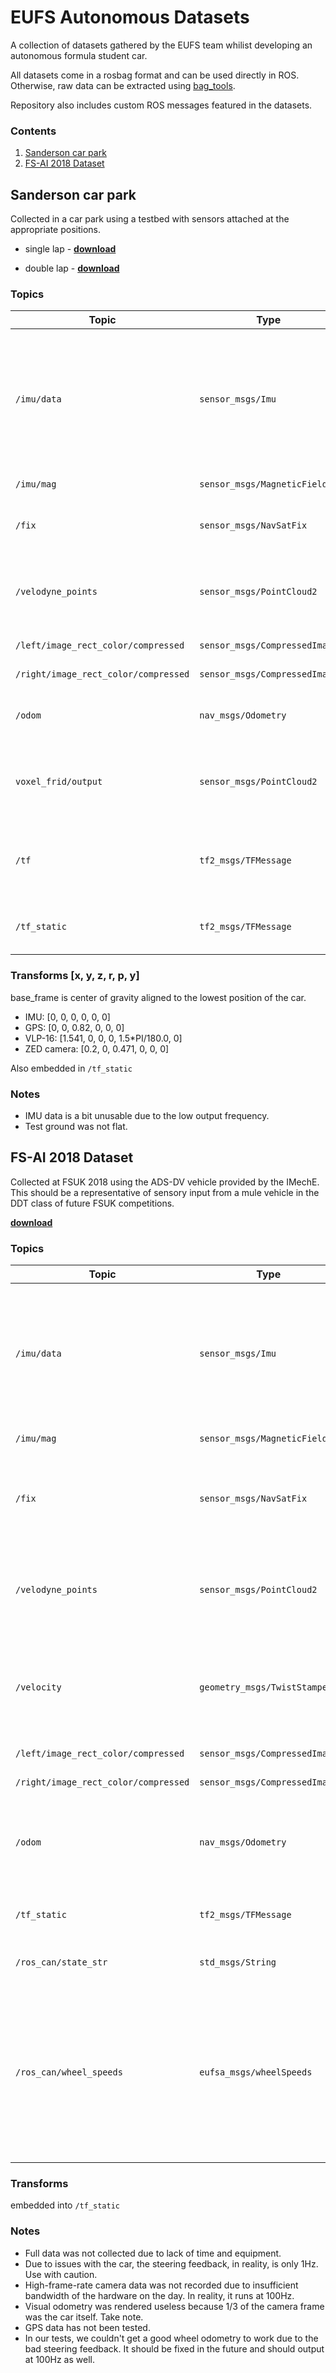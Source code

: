# EUFS Autonomous Datasets

A collection of datasets gathered by the EUFS team whilist developing an autonomous formula student car.

All datasets come in a rosbag format and can be used directly in ROS. Otherwise, raw data can be extracted using [bag_tools](http://wiki.ros.org/bag_tools).

Repository also includes custom ROS messages featured in the datasets.

### Contents
1. [Sanderson car park](#sanderson)
2. [FS-AI 2018 Dataset](#fsai)

## Sanderson car park <a name="sanderson"></a>

Collected in a car park using a testbed with sensors attached at the appropriate positions.

- single lap - **[download](https://uoe-my.sharepoint.com/:u:/g/personal/s1404165_ed_ac_uk/EYKAOOqsEp9AsnacX1--dbsBv0vKKb9H6utxDwXAv0yRfA?e=qkFXlQ)**

- double lap - **[download](https://uoe-my.sharepoint.com/:u:/g/personal/s1404165_ed_ac_uk/Eetn4wQAI2FCtJAB-bvh49kBIEx2YlXofUp-S4ni1IAZuA?e=a2ZX4a)**

### Topics

| Topic | Type | Freq | Source | Notes |
| ----- | ---- | ---- | ------ | ----- |
| `/imu/data` | `sensor_msgs/Imu` | 10Hz | X-Sens MTi-G | 6 DoF IMU Data from X-Sens MTi-G INS with embedded Kalman Filter. Includes orientation data. | 
| `/imu/mag` | `sensor_msgs/MagneticField` | 10Hz | X-Sens MTi-G | |
| `/fix` | `sensor_msgs/NavSatFix` | 10Hz | X-Sens MTi-G | Unreliable as far as our tests go. |
| `/velodyne_points` | `sensor_msgs/PointCloud2` | 10Hz | Velodyne VLP-16 | Full 360 degree data. Testbed must be filtered out. | 
| `/left/image_rect_color/compressed ` | `sensor_msgs/CompressedImage ` | 30Hz | ZED Camera | 672 x 376 resolution |
| `/right/image_rect_color/compressed ` | `sensor_msgs/CompressedImage ` | 30Hz | ZED Camera | 672 x 376 resolution |
| `/odom` | `nav_msgs/Odometry` | 30Hz | ZED Camera | Visual odometry. Very good!! |
| `voxel_frid/output` | `sensor_msgs/PointCloud2` | 30Hz | ZED Camera | Slightly filtered 3D pointcloud from the stereo camera. |
| `/tf` | `tf2_msgs/TFMessage ` | 30Hz | - | Contains odom->base_link published by the ZED camera |
| `/tf_static` | `tf2_msgs/TFMessage ` | once | - | Transforms for all sensors on the car |

### Transforms [x, y, z, r, p, y]
base_frame is center of gravity aligned to the lowest position of the car.

- IMU: [0, 0, 0, 0, 0, 0]
- GPS: [0, 0, 0.82, 0, 0, 0]
- VLP-16: [1.541, 0, 0, 0, 1.5\*PI/180.0, 0]
- ZED camera: [0.2, 0, 0.471, 0, 0, 0]

Also embedded in `/tf_static`

### Notes
- IMU data is a bit unusable due to the low output frequency.
- Test ground was not flat.

## FS-AI 2018 Dataset<a name="fsai"></a>

Collected at FSUK 2018 using the ADS-DV vehicle provided by the IMechE. This should be a representative of sensory input from a mule vehicle in the DDT class of future FSUK competitions.

**[download](https://uoe-my.sharepoint.com/:u:/g/personal/s1404165_ed_ac_uk/EaLldW-JfcpOrs0Y8nqG7RgBqoPtNiQ98_Ce0DuccvlM5w?e=7nFPUY)**

### Topics

| Topic | Type | Freq | Source | Notes |
| ----- | ---- | ---- | ------ | ----- |
| `/imu/data` | `sensor_msgs/Imu` | 167Hz | X-Sens MTi-G | 6 DoF IMU Data from X-Sens MTi-G INS with embedded Kalman Filter. Includes orientation data. | 
| `/imu/mag` | `sensor_msgs/MagneticField` | 167Hz | X-Sens MTi-G | |
| `/fix` | `sensor_msgs/NavSatFix` | 167Hz | X-Sens MTi-G | Unreliable as far as our tests go. In reality changes at 10Hz |
| `/velodyne_points` | `sensor_msgs/PointCloud2` | 10Hz | Velodyne VLP-16 | Full 360 degree data. Wheels of the car must be filtered out. |
| `/velocity` | `geometry_msgs/TwistStamped` | 167Hz | X-Sens MTi-G | Velicty from Kalman Filter of the GPS. In reality changes at 10Hz. |
| `/left/image_rect_color/compressed ` | `sensor_msgs/CompressedImage ` | 32Hz | ZED Camera | 672 x 376 resolution |
| `/right/image_rect_color/compressed ` | `sensor_msgs/CompressedImage ` | 32Hz | ZED Camera | 672 x 376 resolution |
| `/odom` | `nav_msgs/Odometry` | 32Hz | ZED Camera | Visual odometry. Useless due to bad positioning of the camera. |
| `/tf_static` | `tf2_msgs/TFMessage ` | once | - |Transforms for all sensors on the car |
| `/ros_can/state_str` | `std_msgs/String` | 100Hz | Car ECU | High-level state of the car |
| `/ros_can/wheel_speeds` | `eufsa_msgs/wheelSpeeds` | 100Hz | Car ECU | Wheel RPM and steering feedback from the car. Custom message is simply a header and 5x `float32`; can be found in repositoty.| 

### Transforms
embedded into `/tf_static`

### Notes
- Full data was not collected due to lack of time and equipment.
- Due to issues with the car, the steering feedback, in reality, is only 1Hz. Use with caution. 
- High-frame-rate camera data was not recorded due to insufficient bandwidth of the hardware on the day. In reality, it runs at 100Hz.
- Visual odometry was rendered useless because 1/3 of the camera frame was the car itself. Take note.
- GPS data has not been tested.
- In our tests, we couldn't get a good wheel odometry to work due to the bad steering feedback. It should be fixed in the future and should output at 100Hz as well.